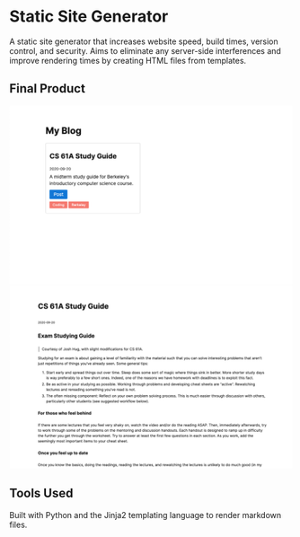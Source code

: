 # Static Site Generator

A static site generator that increases website speed, build times, version control, and security. Aims to eliminate any server-side interferences and improve rendering times by creating HTML files from templates.


## Final Product

![one](https://github.com/aravwatwani/static-site-generator/blob/master/description-img/1.png)
![two](https://github.com/aravwatwani/static-site-generator/blob/master/description-img/2.png)


## Tools Used

Built with Python and the Jinja2 templating language to render markdown files.
